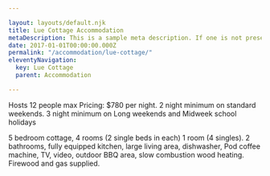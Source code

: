 ```yaml
---

layout: layouts/default.njk
title: Lue Cottage Accommodation
metaDescription: This is a sample meta description. If one is not present in your page/post's front matter, the default metadata.description will be used instead.
date: 2017-01-01T00:00:00.000Z
permalink: "/accommodation/lue-cottage/"
eleventyNavigation:
  key: Lue Cottage
  parent: Accommodation

---
```

Hosts 12 people max
Pricing: $780 per night.
2 night minimum on standard weekends.
3 night minimum on Long weekends and Midweek school holidays

 
5 bedroom cottage, 4 rooms (2 single beds in each) 1 room (4 singles). 2 bathrooms, fully equipped kitchen, large living area, dishwasher, Pod coffee machine, TV, video, outdoor BBQ area, slow combustion wood heating. Firewood and gas supplied.
